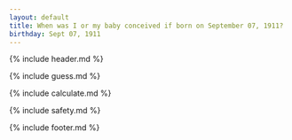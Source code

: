 ```yaml
---
layout: default
title: When was I or my baby conceived if born on September 07, 1911?
birthday: Sept 07, 1911
---
```


{% include header.md %}

{% include guess.md %}

{% include calculate.md %}

{% include safety.md %}

{% include footer.md %}



